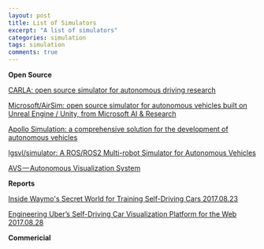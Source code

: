 ```yaml
---
layout: post
title: List of Simulators
excerpt: "A list of simulators"
categories: simulation
tags: simulation
comments: true
---
```


**Open Source**

[CARLA: open source simulator for autonomous driving research](http://carla.org/)

[Microsoft/AirSim: open source simulator for autonomous vehicles built on Unreal Engine / Unity, from Microsoft AI & Research](https://github.com/Microsoft/AirSim)

[Apollo Simulation: a comprehensive solution for the development of autonomous vehicles](http://apollo.auto/platform/simulation.html)

[lgsvl/simulator: A ROS/ROS2 Multi-robot Simulator for Autonomous Vehicles](https://github.com/lgsvl/simulator)

[AVS — Autonomous Visualization System](https://avs.auto)

**Reports**

[Inside Waymo's Secret World for Training Self-Driving Cars 2017.08.23](https://www.theatlantic.com/technology/archive/2017/08/inside-waymos-secret-testing-and-simulation-facilities/537648/)

[Engineering Uber’s Self-Driving Car Visualization Platform for the Web 2017.08.28](https://eng.uber.com/atg-dataviz/)

**Commericial**